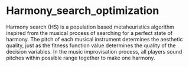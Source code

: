 # Harmony_search_optimization
Harmony search (HS) is a population based metaheuristics algorithm inspired from the musical process of searching for a perfect state of harmony. The pitch of each musical instrument determines the aesthetic quality, just as the fitness function value determines the quality of the decision variables. In the music improvisation process, all players sound pitches within possible range together to make one harmony.
